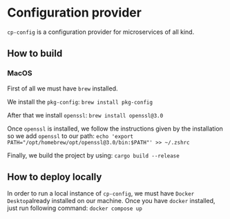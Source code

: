 # Configuration provider

`cp-config` is a configuration provider for microservices of all kind.

## How to build

### MacOS

First of all we must have `brew` installed.

We install the `pkg-config`:
`brew install pkg-config`

After that we install `openssl`:
`brew install openssl@3.0`

Once `openssl` is installed, we follow the instructions given by the installation
so we add `openssl` to our path:
`echo 'export PATH="/opt/homebrew/opt/openssl@3.0/bin:$PATH"' >> ~/.zshrc`

Finally, we build the project by using:
`cargo build --release`

## How to deploy locally

In order to run a local instance of `cp-config`, we must have `Docker Desktop`already installed on
our machine. Once you have `docker` installed, just run following command:
`docker compose up`